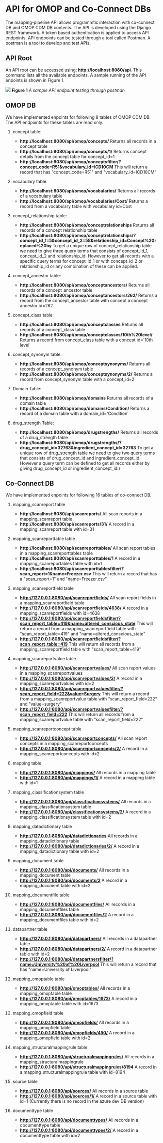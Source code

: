 # API for OMOP and Co-Connect DBs

The mapping-pipeline API allows programmtic interaction with co-connect DB and OMOP CDM DB contents. The API is developed using the Django REST framework. A token based authentication is applied to access API endpoints. API endpoints can be tested through a tool called Postman. A postman is a tool to develop and test APIs. 

## API Root
An API root can be accessed using: **http://localhost:8080/api**. This command lists all the available endpoints. A sample running of the API enpoints is shown in Figure 1. 

![](images/APIRootTest_Postman.png)
**Figure 1** *A sample API endpoint testing through postman*

## OMOP DB 
We have implemented enpoints for following 8 tables of OMOP CDM DB. The API endpoints for these tables are read only. 

1. concept table: 
    * **http://localhost:8080/api/omop/concepts/** Returns all records in a concept table
    * **http://localhost:8080/api/omop/concepts/1/** Returns concept details from the concept table for concept_id=1 
    * **http://localhost:8080/api/omop/conceptsfilter/?concept_code=R51&vocabulary_id=ICD10CM** This will return a record that has "concept_code=R51" and "vocabulary_id=ICD10CM"
2. vocabulary table: 
    * **http://localhost:8080/api/omop/vocabularies/** Returns all records of a vocabulary table
    * **http://localhost:8080/api/omop/vocabularies/Cost/**	Returns a record from a vocabulary table with vocabulary id=Cost

3. concept_relationship table: 
    * **http://localhost:8080/api/omop/conceptrelationships** Returns all records of a concept relationship table
    * **http://localhost:8080/api/omop/conceptrelationships/?concept_id_1=5&concept_id_2=58&relationship_id=Concept%20replaced%20by** To get a unique row of concept_relationship table we need to give three query terms that consists of concept_id_1, concept_id_2 and relationship_id. However to get all records with a specific query terms for concept_id_1 or with concept_id_2 or relationship_id or any combination of these can be applied.

4. concept_ancestor table: 
    * **http://localhost:8080/api/omop/conceptancestors/** Returns all records of a concept_ancestor table
    * **http://localhost:8080/api/omop/conceptancestors/262/** Returns a record from the concept_ancestor table with concept a concept ancestor id=262
	
5. concept_class table: 
    * **http://localhost:8080/api/omop/conceptclasses**	Returns all records of a concept_class table
    * **http://localhost:8080/api/omop/conceptclasses/10th%20level/** Returns a record from concept_class table with a concept id='10th level'

6. concept_synonym table: 
    * **http://localhost:8080/api/omop/conceptsynonyms/** Returns all records of a concept_synonym table
    * **http://localhost:8080/api/omop/conceptsynonyms/2/** Returns a record from concept_synonym table with a concept_id=2
	
7. Domain Table: 
    * **http://localhost:8080/api/omop/domains** Returns all records of a domain table
    * **http://localhost:8080/api/omop/domains/Condition/**	Returns a record of a domain table with a domain_id='Condition'

8. drug_strength Table: 
    * **http://localhost:8080/api/omop/drugstrengths/**	Returns all records of a drug_strength table
    * **http://localhost:8080/api/omop/drugstrengths/?drug_concept_id=32763&ingredient_concept_id=32763** To get a unique row of drug_strength table we need to give two query terms that consists of drug_concept_id and ingredient_concept_id. However a query term can be defined to get all records either by giving drug_concept_id or ingredient_concept_id.)
	
## Co-Connect DB

We have implemented enpoints for following 16 tables of co-connect DB. 

1. mapping_scanreport table
    * **http://localhost:8080/api/scanreports/** All scan reports in a mapping_scanreport table
    * **http://localhost:8080/api/scanreports/31/** A record in a mapping_scanreport table with id=31
	
2. mapping_scanreporttable table
    * **http://localhost:8080/api/scanreporttables/** All scan report tables in a mapping_scanreporttables table
    * **http://localhost:8080/api/scanreporttables/1** A record in a mapping_scanreportables table with id=1
	* **http://localhost:8080/api/scanreporttablesfilter/?scan_report=1&name=Freezer.csv** This will return a record that has a "scan_report=1" and "name=Freezer.csv"
	
3. mapping_scanreportfield table
    * **http://127.0.0.1:8080/api/scanreportfields/** All scan report fields in a mapping_scanreportfield table
    * **http://127.0.0.1:8080/api/scanreportfields/4638/** A record in a mapping_scanreportfields with id=4638 
    * **http://127.0.0.1:8080/api/scanreportfieldsfilter/?scan_report_table=419&name=altered_conscious_state** This will return a record from a mapping_scanreportfield table with "scan_report_table=419" and "name=altered_conscious_state"
    *  **http://127.0.0.1:8080/api/scanreportfieldsfilter/?scan_report_table=419** This will return all records from a mapping_scanreportfield table with "scan_report_table=419"

4. mapping_scanreportvalue table
    * **http://127.0.0.1:8080/api/scanreportvalues/** All scan report values in a mapping_scanreportvalues
    * **http://127.0.0.1:8080/api/scanreportvalues/2/** A record in a mapping_scanreportvalues with id=2
    * **http://127.0.0.1:8080/api/scanreportvaluesfilter/?scan_report_field=222&value=Surgery** This will return a record from a mapping_scanreportvalue table with "scan_report_field=222" and "value=surgery"
    * **http://127.0.0.1:8080/api/scanreportvaluesfilter/?scan_report_field=222** This will return all records from a mapping_scanreportvalue table with "scan_report_field=222"

5. mapping_scanreportconcept table	
    * **http://127.0.0.1:8080/api/scanreportconcepts/** All scan report concepts in a mapping_scanreportconcepts
    * **http://127.0.0.1:8080/api/scanreportconcepts/2/** A record in a mapping_scanreportconcepts with id=2
	
6. mapping table	
    * **http://127.0.0.1:8080/api/mappings/** All records in a mapping table
    * **http://127.0.0.1:8080/api/mappings/1/** A record in a mapping table with id=1

7. mapping_classificationsystem table	
    * **http://127.0.0.1:8080/api/classificationsystems/** All records in a mapping_classificationsystem table
    * **http://127.0.0.1:8080/api/classificationsystems/2/** A record in a mapping_classificationsystem table with id=2

8. mapping_datadictionary table	
    * **http://127.0.0.1:8080/api/datadictionaries** All records in a mapping_datadictionary table
    * **http://127.0.0.1:8080/api/datadictionaries/2/** A record in a mapping_datadictionary table with id=2

9. mapping_document table	
    * **http://127.0.0.1:8080/api/documents/** All records in a mapping_document table
    * **http://127.0.0.1:8080/api/documents/2** A record in a mapping_document table with id=2

10. mapping_documentfile table	
    * **http://127.0.0.1:8080/api/documentfiles/** All records in a mapping_documentfiles table
    * **http://127.0.0.1:8080/api/documentfiles/2** A record in a mapping_documentfiles table with id=2

11. datapartner table	
     * **http://127.0.0.1:8080/api/datapartners/** All records in a datapartner table
     * **http://127.0.0.1:8080/api/datapartners/2/** A record in a datapartner table with id=2
     * **http://127.0.0.1:8080/api/datapartnersfilter/?name=University%20of%20Liverpool** This will return a record that has "name=University of Liverpool"

12. mapping_omoptable table	
     * **http://127.0.0.1:8080/api/omoptables/** All records in a mapping_omoptable table
     * **http://127.0.0.1:8080/api/omoptables/1673/** A record in a mapping_omoptable table with id=1673

13. mapping_omopfield table	
     * **http://127.0.0.1:8080/api/omopfields/** All records in a mapping_omopfield table
     * **http://127.0.0.1:8080/api/omopfields/450/** A record in a mapping_omopfield table with id=2

14. mapping_structuralmappingrule table	
     * **http://127.0.0.1:8080/api/structuralmappingrules/** All records in a mapping_structuralmappingrule
     * **http://127.0.0.1:8080/api/structuralmappingrules/8194** A record in a mapping_structuralmappingrule table with id=8194	
	
15. source table	
     * **http://127.0.0.1:8080/api/sources/** All records in a source table
     * **http://127.0.0.1:8080/api/sources/1/** A record in a source table with id=1   (Currently there is no record in the azure dev DB version)
		
16. documenttype table	
     * **http://127.0.0.1:8080/api/documenttypes/** All records in a documenttype table
     * **http://127.0.0.1:8080/api/documenttypes/2/** A record in a documenttype table with id=2
	
